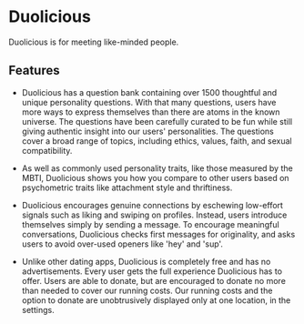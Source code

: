 # Duolicious

Duolicious is for meeting like-minded people.

## Features

* Duolicious has a question bank containing over 1500 thoughtful and unique personality questions. With that many questions, users have more ways to express themselves than there are atoms in the known universe. The questions have been carefully curated to be fun while still giving authentic insight into our users' personalities. The questions cover a broad range of topics, including ethics, values, faith, and sexual compatibility.

* As well as commonly used personality traits, like those measured by the MBTI, Duolicious shows you how you compare to other users based on psychometric traits like attachment style and thriftiness.

* Duolicious encourages genuine connections by eschewing low-effort signals such as liking and swiping on profiles. Instead, users introduce themselves simply by sending a message. To encourage meaningful conversations, Duolicious checks first messages for originality, and asks users to avoid over-used openers like 'hey' and 'sup'.

* Unlike other dating apps, Duolicious is completely free and has no advertisements. Every user gets the full experience Duolicious has to offer. Users are able to donate, but are encouraged to donate no more than needed to cover our running costs. Our running costs and the option to donate are unobtrusively displayed only at one location, in the settings.
